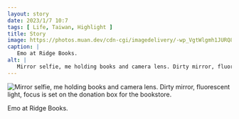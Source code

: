 ```yaml
---
layout: story
date: 2023/1/7 10:7
tags: [ Life, Taiwan, Highlight ]
title: Story
image: https://photos.muan.dev/cdn-cgi/imagedelivery/-wp_VgtWlgmh1JURQ8t1mg/ed50482b-8ef5-4b82-1258-bae518a9db00/public
caption: |
   Emo at Ridge Books.
alt: |
   Mirror selfie, me holding books and camera lens. Dirty mirror, fluorescent light, focus is set on the donation box for the bookstore.
---
```


![Mirror selfie, me holding books and camera lens. Dirty mirror, fluorescent light, focus is set on the donation box for the bookstore.](https://photos.muan.dev/cdn-cgi/imagedelivery/-wp_VgtWlgmh1JURQ8t1mg/ed50482b-8ef5-4b82-1258-bae518a9db00/public)

Emo at Ridge Books.
